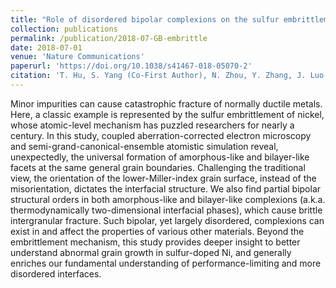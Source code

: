 ```yaml
---
title: "Role of disordered bipolar complexions on the sulfur embrittlement of nickel general grain boundaries"
collection: publications
permalink: /publication/2018-07-GB-embrittle
date: 2018-07-01
venue: 'Nature Communications'
paperurl: 'https://doi.org/10.1038/s41467-018-05070-2'
citation: 'T. Hu, S. Yang (Co-First Author), N. Zhou, Y. Zhang, J. Luo. &quot;Role of disordered bipolar complexions on the sulfur embrittlement of nickel general grain boundaries. &quot; <i>Nature Communications</i>. 2018: 9, 2764.'
---
```


Minor impurities can cause catastrophic fracture of normally ductile metals. Here, a classic example is represented by the sulfur embrittlement of nickel, whose atomic-level mechanism has puzzled researchers for nearly a century. In this study, coupled aberration-corrected electron microscopy and semi-grand-canonical-ensemble atomistic simulation reveal, unexpectedly, the universal formation of amorphous-like and bilayer-like facets at the same general grain boundaries. Challenging the traditional view, the orientation of the lower-Miller-index grain surface, instead of the misorientation, dictates the interfacial structure. We also find partial bipolar structural orders in both amorphous-like and bilayer-like complexions (a.k.a. thermodynamically two-dimensional interfacial phases), which cause brittle intergranular fracture. Such bipolar, yet largely disordered, complexions can exist in and affect the properties of various other materials. Beyond the embrittlement mechanism, this study provides deeper insight to better understand abnormal grain growth in sulfur-doped Ni, and generally enriches our fundamental understanding of performance-limiting and more disordered interfaces.
